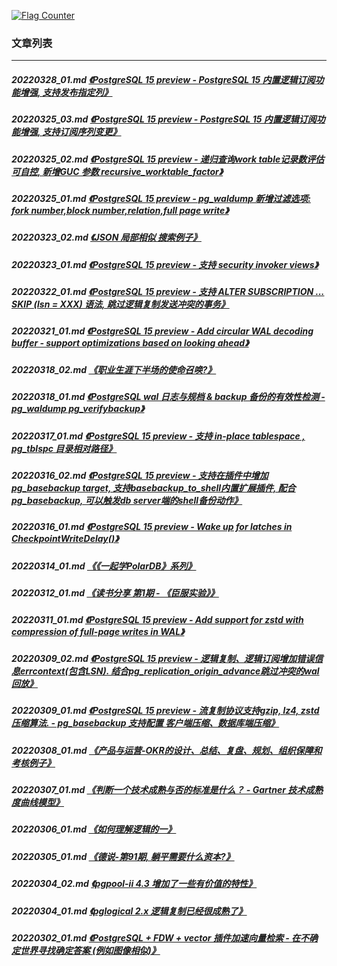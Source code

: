 <a rel="nofollow" href="http://info.flagcounter.com/h9V1"  ><img src="http://s03.flagcounter.com/count/h9V1/bg_FFFFFF/txt_000000/border_CCCCCC/columns_2/maxflags_12/viewers_0/labels_0/pageviews_0/flags_0/"  alt="Flag Counter"  border="0"  ></a>  
  
### 文章列表  
----  
##### 20220328_01.md   [《PostgreSQL 15 preview - PostgreSQL 15 内置逻辑订阅功能增强, 支持发布指定列》](20220328_01.md)  
##### 20220325_03.md   [《PostgreSQL 15 preview - PostgreSQL 15 内置逻辑订阅功能增强, 支持订阅序列变更》](20220325_03.md)  
##### 20220325_02.md   [《PostgreSQL 15 preview - 递归查询work table记录数评估可自控, 新增GUC 参数 recursive_worktable_factor》](20220325_02.md)  
##### 20220325_01.md   [《PostgreSQL 15 preview - pg_waldump 新增过滤选项: fork number,block number,relation,full page write》](20220325_01.md)  
##### 20220323_02.md   [《JSON 局部相似 搜索例子》](20220323_02.md)  
##### 20220323_01.md   [《PostgreSQL 15 preview - 支持 security invoker views》](20220323_01.md)  
##### 20220322_01.md   [《PostgreSQL 15 preview - 支持 ALTER SUBSCRIPTION ... SKIP (lsn = XXX) 语法, 跳过逻辑复制发送冲突的事务》](20220322_01.md)  
##### 20220321_01.md   [《PostgreSQL 15 preview - Add circular WAL decoding buffer - support optimizations based on looking ahead》](20220321_01.md)  
##### 20220318_02.md   [《职业生涯下半场的使命召唤?》](20220318_02.md)  
##### 20220318_01.md   [《PostgreSQL wal 日志与规档 & backup 备份的有效性检测 - pg_waldump pg_verifybackup》](20220318_01.md)  
##### 20220317_01.md   [《PostgreSQL 15 preview - 支持 in-place tablespace , pg_tblspc 目录相对路径》](20220317_01.md)  
##### 20220316_02.md   [《PostgreSQL 15 preview - 支持在插件中增加pg_basebackup target, 支持basebackup_to_shell内置扩展插件, 配合pg_basebackup, 可以触发db server端的shell备份动作》](20220316_02.md)  
##### 20220316_01.md   [《PostgreSQL 15 preview - Wake up for latches in CheckpointWriteDelay()》](20220316_01.md)  
##### 20220314_01.md   [《《一起学PolarDB》系列》](20220314_01.md)  
##### 20220312_01.md   [《读书分享 第1期 - 《臣服实验》》](20220312_01.md)  
##### 20220311_01.md   [《PostgreSQL 15 preview - Add support for zstd with compression of full-page writes in WAL》](20220311_01.md)  
##### 20220309_02.md   [《PostgreSQL 15 preview - 逻辑复制、逻辑订阅增加错误信息errcontext(包含LSN). 结合pg_replication_origin_advance跳过冲突的wal回放》](20220309_02.md)  
##### 20220309_01.md   [《PostgreSQL 15 preview - 流复制协议支持gzip, lz4, zstd压缩算法. - pg_basebackup 支持配置 客户端压缩、数据库端压缩》](20220309_01.md)  
##### 20220308_01.md   [《产品与运营-OKR的设计、总结、复盘、规划、组织保障和考核例子》](20220308_01.md)  
##### 20220307_01.md   [《判断一个技术成熟与否的标准是什么？ - Gartner 技术成熟度曲线模型》](20220307_01.md)  
##### 20220306_01.md   [《如何理解逻辑的一》](20220306_01.md)  
##### 20220305_01.md   [《德说-第91期, 躺平需要什么资本?》](20220305_01.md)  
##### 20220304_02.md   [《pgpool-ii 4.3 增加了一些有价值的特性》](20220304_02.md)  
##### 20220304_01.md   [《pglogical 2.x 逻辑复制已经很成熟了》](20220304_01.md)  
##### 20220302_01.md   [《PostgreSQL + FDW + vector 插件加速向量检索 - 在不确定世界寻找确定答案 (例如图像相似)》](20220302_01.md)  
